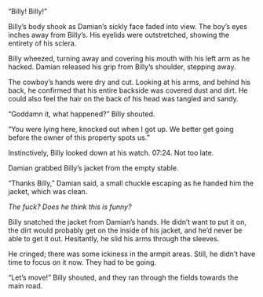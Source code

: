 “Billy! Billy!”

Billy’s body shook as Damian’s sickly face faded into view. The boy’s eyes inches away from Billy’s. His eyelids were outstretched, showing the entirety of his sclera. 

Billy wheezed, turning away and covering his mouth with his left arm as he hacked. Damian released his grip from Billy’s shoulder, stepping away.

The cowboy’s hands were dry and cut. Looking at his arms, and behind his back, he confirmed that his entire backside was covered dust and dirt. He could also feel the hair on the back of his head was tangled and sandy. 

“Goddamn it, what happened?” Billy shouted.

“You were lying here, knocked out when I got up. We better get going before the owner of this property spots us.” 

Instinctively, Billy looked down at his watch. 07:24. Not too late.

Damian grabbed Billy’s jacket from the empty stable. 

“Thanks Billy,” Damian said, a small chuckle escaping as he handed him the jacket, which was clean.

*The fuck? Does he think this is funny?*

Billy snatched the jacket from Damian’s hands. He didn’t want to put it on, the dirt would probably get on the inside of his jacket, and he’d never be able to get it out. Hesitantly, he slid his arms through the sleeves. 

He cringed; there was some ickiness in the armpit areas. Still, he didn’t have time to focus on it now. They had to be going.

“Let’s move!” Billy shouted, and they ran through the fields towards the main road.